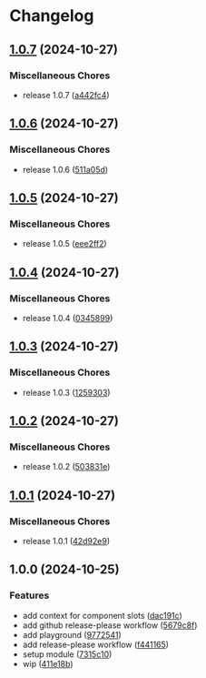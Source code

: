 # Changelog

## [1.0.7](https://github.com/Robinrrr/nuxt-deepl-module/compare/v1.0.6...v1.0.7) (2024-10-27)


### Miscellaneous Chores

* release 1.0.7 ([a442fc4](https://github.com/Robinrrr/nuxt-deepl-module/commit/a442fc4a439fc7a3bb32c0231ae4c40bd9823454))

## [1.0.6](https://github.com/Robinrrr/nuxt-deepl-module/compare/v1.0.5...v1.0.6) (2024-10-27)


### Miscellaneous Chores

* release 1.0.6 ([511a05d](https://github.com/Robinrrr/nuxt-deepl-module/commit/511a05d69322c66b4ee1667b4f1aca90562e9758))

## [1.0.5](https://github.com/Robinrrr/nuxt-deepl-module/compare/v1.0.4...v1.0.5) (2024-10-27)


### Miscellaneous Chores

* release 1.0.5 ([eee2ff2](https://github.com/Robinrrr/nuxt-deepl-module/commit/eee2ff2b7c0fd1b19656bdcdfc39436813c98d6b))

## [1.0.4](https://github.com/Robinrrr/nuxt-deepl-module/compare/v1.0.3...v1.0.4) (2024-10-27)


### Miscellaneous Chores

* release 1.0.4 ([0345899](https://github.com/Robinrrr/nuxt-deepl-module/commit/0345899743c5e5b750504fc6c951bc422068949e))

## [1.0.3](https://github.com/Robinrrr/nuxt-deepl-module/compare/v1.0.2...v1.0.3) (2024-10-27)


### Miscellaneous Chores

* release 1.0.3 ([1259303](https://github.com/Robinrrr/nuxt-deepl-module/commit/1259303a25aca5a0bdc3e2d5c0c8c418b66bb8c7))

## [1.0.2](https://github.com/Robinrrr/nuxt-deepl-module/compare/v1.0.1...v1.0.2) (2024-10-27)


### Miscellaneous Chores

* release 1.0.2 ([503831e](https://github.com/Robinrrr/nuxt-deepl-module/commit/503831e3f73f419007d7dd019a7006fa2284e80d))

## [1.0.1](https://github.com/Robinrrr/nuxt-deepl-module/compare/v1.0.0...v1.0.1) (2024-10-27)


### Miscellaneous Chores

* release 1.0.1 ([42d92e9](https://github.com/Robinrrr/nuxt-deepl-module/commit/42d92e959c89d7d2ee7643837dae3c3e833b8dca))

## 1.0.0 (2024-10-25)


### Features

* add context for component slots ([dac191c](https://github.com/Robinrrr/nuxt-deepl-module/commit/dac191cc5c012275491fbb74402ffe0c408b4b53))
* add github release-please workflow ([5679c8f](https://github.com/Robinrrr/nuxt-deepl-module/commit/5679c8f809febb36e8cb3673c8f4f678be5f40e9))
* add playground ([9772541](https://github.com/Robinrrr/nuxt-deepl-module/commit/97725417df612f1bc5ecf5ab1f28103a6c6ccb76))
* add release-please workflow ([f441165](https://github.com/Robinrrr/nuxt-deepl-module/commit/f441165e5387e547b854bd04104103d38e94f83f))
* setup module ([7315c10](https://github.com/Robinrrr/nuxt-deepl-module/commit/7315c10f6e399b4898a9b8ae12eb1af448c5ec18))
* wip ([411e18b](https://github.com/Robinrrr/nuxt-deepl-module/commit/411e18b127d4d23665c21337a6a3910a1360ce6f))
